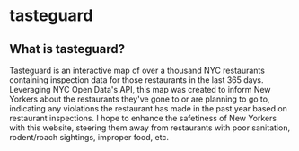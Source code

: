 # tasteguard

## What is tasteguard?
Tasteguard is an interactive map of over a thousand NYC restaurants containing inspection data for those restaurants in the last 365 days. Leveraging NYC Open Data's API, this map was created to inform New Yorkers about the restaurants they've gone to or are planning to go to, indicating any violations the restaurant has made in the past year based on restaurant inspections. I hope to enhance the safetiness of New Yorkers with this website, steering them away from restaurants with poor sanitation, rodent/roach sightings, improper food, etc.
